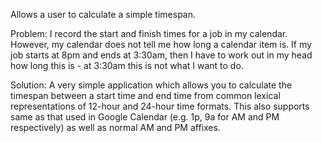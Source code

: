 Allows a user to calculate a simple timespan.

Problem: I record the start and finish times for a job in my calendar. However, my calendar does not tell me how long a calendar item is. If my job starts at 8pm and ends at 3:30am, then I have to work out in my head how long this is - at 3:30am this is not what I want to do.

Solution: A very simple application which allows you to calculate the timespan between a start time and end time from common lexical representations of 12-hour and 24-hour time formats. This also supports same as that used in Google Calendar (e.g. 1p, 9a for AM and PM respectively) as well as normal AM and PM affixes.

